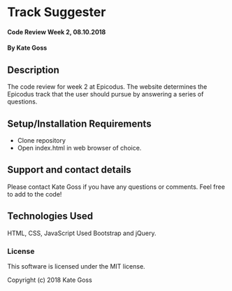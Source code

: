 
# Track Suggester

#### Code Review Week 2, 08.10.2018

#### By Kate Goss

## Description

The code review for week 2 at Epicodus. The website determines the Epicodus track that the user should pursue by answering a series of questions.

## Setup/Installation Requirements

* Clone repository
* Open index.html in web browser of choice.

## Support and contact details

Please contact Kate Goss if you have any questions or comments. Feel free to add to the code!

## Technologies Used

HTML, CSS, JavaScript
Used Bootstrap and jQuery.

### License

This software is licensed under the MIT license.

Copyright (c) 2018 Kate Goss

